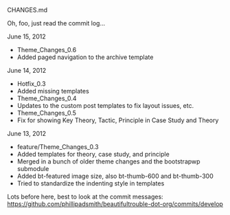 CHANGES.md

Oh, foo, just read the commit log...

June 15, 2012
- Theme_Changes_0.6
 - Added paged navigation to the archive template

June 14, 2012
- Hotfix_0.3
 - Added missing templates
- Theme_Changes_0.4
 - Updates to the custom post templates to fix layout issues, etc.
- Theme_Changes_0.5
 - Fix for showing Key Theory, Tactic, Principle in Case Study and Theory

June 13, 2012
- feature/Theme_Changes_0.3
- Added templates for theory, case study, and principle
- Merged in a bunch of older theme changes and the bootstrapwp submodule
- Added bt-featured image size, also bt-thumb-600 and bt-thumb-300
- Tried to standardize the indenting style in templates 

Lots before here, best to look at the commit messages:
https://github.com/phillipadsmith/beautifultrouble-dot-org/commits/develop
